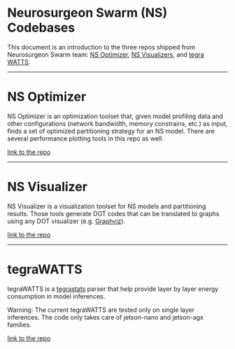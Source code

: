 # Neurosurgeon Swarm (NS) Codebases

This document is an introduction to the three repos shipped from Neurosurgeon Swarm team: [NS Optimizer](https://github.com/huanchen-stack/obj-detection-optimizer/tree/yanmei), [NS Visualizers](https://github.com/Yanmeeei/NS-DOT-visualizers), and [tegra WATTS](https://github.com/huanchen-stack/tegraWATTS).

---

# NS Optimizer

NS Optimizer is an optimization toolset that, given model profiling data and other configurations (network bandwidth, memory constrains, etc.) as input, finds a set of optimized partitioning strategy for an NS model. There are several performance plotting tools in this repo as well. 

[link to the repo](https://github.com/huanchen-stack/obj-detection-optimizer/tree/yanmei)

---

# NS Visualizer
NS Visualizer is a visualization toolset for NS models and partitioning results. Those tools generate DOT codes that can be translated to graphs using any DOT visualizer (e.g. [Graphviz](https://dreampuf.github.io/GraphvizOnline/)). 

[link to the repo](https://github.com/Yanmeeei/NS-DOT-visualizers)

---

# tegraWATTS
tegraWATTS is a [tegrastats](https://docs.nvidia.com/drive/drive_os_5.1.6.1L/nvvib_docs/DRIVE_OS_Linux_SDK_Development_Guide/Utilities/util_tegrastats.html) parser that help provide layer by layer energy consumption in model inferences. 

Warning: The current tegraWATTS are tested only on single layer inferences. The code only takes care of jetson-nano and jetson-agx families.

[link to the repo](https://github.com/huanchen-stack/tegraWATTS)